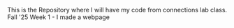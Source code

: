 This is the Repository where I will have my code from connections lab class. Fall '25
Week 1 - I made a webpage
